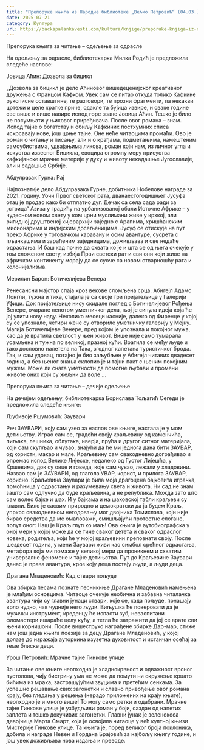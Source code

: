 ```yaml
---
title: "Препоруке књига из Народне библиотеке „Вељко Петровић“ (04.03.)"
date: 2025-07-21
category: Култура
url: https://backapalankavesti.com/kultura/knjige/preporuke-knjiga-iz-narodne-biblioteke-veljko-petrovic-04-03-2/
---
```


Препорука књига за читање – одељење за одрасле

На одељењу за одрасле, библиотекарка Милка Родић је предложила следеће наслове:

Јовица Аћин: Дозвола за бицикл

„Дозвола за бицикл је дело Аћиновог вишедеценијског креативног дружења с Францом Кафком. Увек сам се питао откуда толико Кафкине рукописне оставштине, те разговори, те прозни фрагменти, па некакви цртежи и целе кратке приче, одакле та бујица извире, и сваке године све више и више навире испод горе зване Јовица Аћин. Тешко је било не посумњати у њиховог приређивача. После овог романа – знам. Испод тајне о богатству и обиљу Кафкиних постхумних списа искрсавају нове, још црње тајне. Оне неће читаоцима промаћи. Ово је роман о читању и писању, али и о крађама, подметањима, намештеним самоубиствима, удвајањима ликова, роман који нам, из личног угла и искуства извесног Бицикла, евоцира огромну меру присуства кафкијанске мрачне материје у духу и животу некадашње Југославије, али и садашње Србије.

Абдулразак Гурна: Рај

Најпознатије дело Абдулразака Гурне, добитника Нобелове награде за 2021. годину. Уочи Првог светског рата, дванаестогодишњег Јусуфа отац је продао како би отплатио дуг. Дечак са села сада ради за „стрица“ Азиза у градићу на урбанизованој обали Источне Африке – у чудесном новом свету у ком црни муслимани живе у крхкој, али ригидној друштвеној хијерархији заједно с Арапима, хришћанским мисионарима и индијским досељеницима. Јусуф се отискује на пут преко Африке у трговачком каравану и осим авантуре, сусрета с пљачкашима и зараћеним заједницама, доживљава и све недаће одрастања. И баш кад почне да схвата ко је и шта се од њега очекује у том сложеном свету, избија Први светски рат и сви они који живе на афричком континенту морају да се суоче са новом стварношћу рата и колонијализма.

Мерилин Барон: Ботичелијева Bенера

Ренесансни мајстор спаја кроз векове сломљена срца. Абигејл Адамс Лонгли, тужна и тиха, стајала је са своје три пријатељице у Галерији Уфици. Док пријатељице нису скидале поглед с Ботичелијевог Рођења Венере, очаране лепотом уметничког дела, њој је синула идеја која ће јој улити нову наду. Неколико месеци касније, далеко од Фиренце у којој су се упознале, четири жене су отвориле уметничку галерију у Мејну. Магија Ботичелијеве Венере, пред којом је упознала и покојног мужа, као да је вратила светлост у њен живот. Више није само тумарала усамљена и тужна по великој, празној кући. Вратила се међу људе и тако дословно налетела на Така, згодног капетана туристичког брода. Так, и сам удовац, потајно је био заљубљен у Абигејл читавих двадесет година, а без њеног знања склопио је и тајни пакт с њеним покојним мужем. Може ли снага уметности да помогне љубави и промени животе оних који су жељни да воле …

Препорука књига за читање – дечије одељење

На дечијем одељењу, библиотекарка Борислава Тољагић Сегеди је предложила следеће књиге:

Љубивоје Ршумовић: Заувари

Реч ЗАУВАРИ, коју сам узео за наслов ове књиге, настала је у мом детињству. Играо сам се, градећи своју краљевину од каменчића, пиљака, лешника, облутака, иверја, прућа и другог ситног материјала, који сам скупљао и чувао, знајући да ће ми једнога дана бити ЗАУВАР, од користи, макар и мале. Краљевину сам свакодневно дограђивао и опремао испод Велике Лијеске, недалеко од Густог Лијешћа, у Кршевима, док су овце и говеда, које сам чувао, лежали у хладовини. Назвао сам је ЗАУВАРИ, од глагола УВАР, корист, и прилога ЗАУВАР, корисно. Краљевина Заувари је била моја драгоцена бајковита играчка, помоћница у одрастању и разумевању света и живота. Ни сад не знам зашто сам одлучио да буде краљевина, а не република. Можда зато што сам волео бајке и шах. И у бајкама и на шаховској табли краљеви су главни. Било је сасвим природно и демократски да ја будем Краљ, упркос свакодневном негодовању мог двојника Томислава, који није бирао средства да ме омаловажи, смишљајући протестне слогане, попут оног: Наш је Краљ глуп ко маљ! Ова књига је аутобиографска у оној мери у којој може да се тиче сваког детета и сваког одраслог човека, родитеља, који ће у мојој краљевини препознати своју. После шездесет година, у мени Заувари живи као симбол срећног одрастања, метафора која ми помаже у великој мери да проникнем и схватим универзалне феномене и тајне детињства. Пут до Краљевине Заувари данас је права авантура, кроз коју деца постају људи, а људи деца.

Драгана Младеновић: Кад ствари пољуде

Ова збирка песама познате песникиње Драгане Младеновић намењена је млађим основцима. Читаоце очекује необична и забавна читалачка авантура чији су главни јунаци ствари, које се, када пољуде, понашају врло чудно, чак чудније него људи. Виљушка ће поверовати да је музички инструмент, креденцу ће испасти зуб, неваспитани фломастери ишараће целу кућу, а тегла ће затражити да јој се врате сви њени корнишони. После вишеструко награђене збирке Дар-мар, стиже нам још једна књига поезије за децу Драгане Младеновић, у којој долазе до изражаја ауторкина изузетна духовитост и истанчан осећај за теме блиске деци.

Урош Петровић: Мрачне тајне Гинкове улице

За читање ове књиге неопходна је хладнокрвност и одважност врсног пустолова, чију бистрину ума не може да помути ни окружење крцато бићима из мрака, застрашујућим звуцима и претећим сенкама. За успешно решавање свих загонетки и славно привођење овог романа крају, без гледања у решења (нерадо приложених на крају књиге), неопходно је и много више! То могу само ретки и одабрани. Мрачне тајне Гинкове улице је узбудљиви роман у боји, саздан од напетих заплета и тешко докучивих загонетки. Главни јунак је зеленокоса девојчица Марта Смарт, која је освојила читаоце у већ култној књизи Мистерије Гинкове улице. Та књига је, поред великог броја поклоника, добила и награде Невен и Гордана Брајовић за најбољу књигу године, и још увек доживљава нова издања и преводе.
